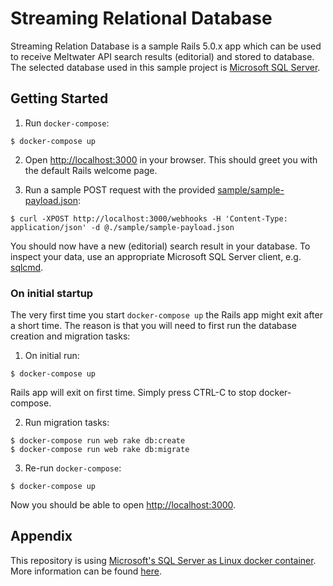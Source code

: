 # Streaming Relational Database

Streaming Relation Database is a sample Rails 5.0.x app which can be used to receive Meltwater API search results (editorial) and stored to database. The selected database used in this sample project is [Microsoft SQL Server][mssql-server-official].

## Getting Started

1. Run `docker-compose`:

```shell
$ docker-compose up
```

2. Open [http://localhost:3000][rails-local] in your browser. This should greet you with the default Rails welcome page.

3. Run a sample POST request with the provided [sample/sample-payload.json][sample-payload]:

```shell
$ curl -XPOST http://localhost:3000/webhooks -H 'Content-Type: application/json' -d @./sample/sample-payload.json
```

You should now have a new (editorial) search result in your database. To inspect your data, use an appropriate Microsoft SQL Server client, e.g. [sqlcmd][sqlcmd].

### On initial startup

The very first time you start `docker-compose up` the Rails app might exit after a short time. The reason is that you will need to first run the database creation and migration tasks:

1. On initial run:

```shell
$ docker-compose up
```

Rails app will exit on first time. Simply press CTRL-C to stop docker-compose.

2. Run migration tasks:

```shell
$ docker-compose run web rake db:create
$ docker-compose run web rake db:migrate
```

3. Re-run `docker-compose`:

```shell
$ docker-compose up
```

Now you should be able to open [http://localhost:3000][rails-local].

## Appendix

This repository is using [Microsoft's SQL Server as Linux docker container][mssql-server-linux-docker]. More information can be found [here][mssql-server-linux-docker].

[mssql-server-official]: https://www.microsoft.com/en-us/sql-server/
[sqlcmd]: https://docs.microsoft.com/en-us/sql/linux/sql-server-linux-connect-and-query-sqlcmd
[mssql-server-linux-docker]: https://docs.microsoft.com/en-us/sql/linux/sql-server-linux-setup-docker
[sample-payload]: ./sample/sample-payload.json
[rails-local]: http://localhost:3000
